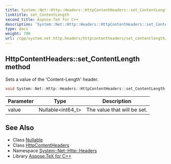 ```yaml
---
title: System::Net::Http::Headers::HttpContentHeaders::set_ContentLength method
linktitle: set_ContentLength
second_title: Aspose.TeX for C++
description: 'System::Net::Http::Headers::HttpContentHeaders::set_ContentLength method. Sets a value of the ''Content-Length'' header in C++.'
type: docs
weight: 700
url: /cpp/system.net.http.headers/httpcontentheaders/set_contentlength/
---
```

## HttpContentHeaders::set_ContentLength method


Sets a value of the 'Content-Length' header.

```cpp
void System::Net::Http::Headers::HttpContentHeaders::set_ContentLength(Nullable<int64_t> value)
```


| Parameter | Type | Description |
| --- | --- | --- |
| value | Nullable\<int64_t\> | The value that will be set. |

## See Also

* Class [Nullable](../../../system/nullable/)
* Class [HttpContentHeaders](../)
* Namespace [System::Net::Http::Headers](../../)
* Library [Aspose.TeX for C++](../../../)
